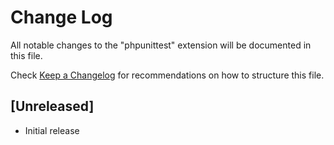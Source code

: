 # Change Log
All notable changes to the "phpunittest" extension will be documented in this file.

Check [Keep a Changelog](http://keepachangelog.com/) for recommendations on how to structure this file.

## [Unreleased]
- Initial release